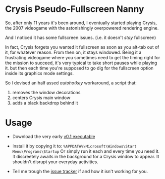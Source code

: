 # Crysis Pseudo-Fullscreen Nanny

So, after only 11 years it's been around, I eventually started playing Crysis,
the 2007 videogame with the astonishingly overpowered rendering engine.

And I noticed it has some fullscreen issues. (i.e. it doesn't *stay*
fullscreen)

In fact, Crysis forgets you wanted it fullscreen as soon as you alt-tab out
of it, for whatever reason. From then on, it stays windowed. Being it a
frustrating videogame where you sometimes need to get the timing right for the
mission to succeed, it's very typical to take short pauses while playing it.
but then each time you're supposed to go dig for the fullscreen option inside
its graphics mode settings.

So I devised an half assed *autohotkey* workaround, a script that:

  1. removes the window decorations
  2. centers Crysis main window
  3. adds a black backdrop behind it

# Usage

  * Download the very early [v0.1 executable][v0.1]

  * Install it by copying it to: `%APPDATA%\Microsoft\Windows\Start Menu\Programs\Startup`
    Or simply run it each and every time you need it.
    It discreetely awaits in the background for a Crysis window to appear.
    It shouldn't disrupt your everyday activities.

  * Tell me trough the [issue tracker][issues] if and how it isn't working for you.

[v0.1]: https://github.com/zingus/Crysis-Pseudo-Fullscreen-Nanny/releases/download/v0.1/Crysis.Pseudo-Fullscreen.Nanny.exe
[issues]: https://github.com/zingus/Crysis-Pseudo-Fullscreen-Nanny/issues
